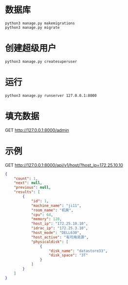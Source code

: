 # 数据库
```
python3 manage.py makemigrations
python3 manage.py migrate
```

# 创建超级用户
`python3 manage.py createsuperuser` 

# 运行
`python3 manage.py runserver 127.0.0.1:8000`

# 填充数据
GET http://127.0.0.1:8000/admin

# 示例
GET http://127.0.0.1:8000/api/v1/host/?host_ip=172.25.10.10

```json
{
    "count": 1,
    "next": null,
    "previous": null,
    "results": [
        {
            "id": 1,
            "machine_name": "ji11",
            "room_name": "机房",
            "cpu": 64,
            "memory": 128,
            "host_ip": "172.25.10.10",
            "idrac_ip": "172.25.3.10",
            "host_mode": "DELL630",
            "host_active": "有可用资源",
            "physicaldisk": [
                {
                    "disk_name": "datastore33",
                    "disk_space": "3T"
                }
            ]
        }
    ]
}
```